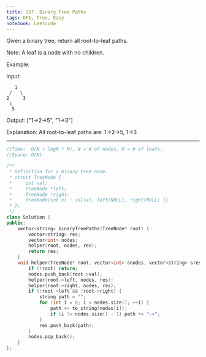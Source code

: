 ```yaml
---
title: 257. Binary Tree Paths
tags: DFS, Tree, Easy
notebook: Leetcode
---
```


Given a binary tree, return all root-to-leaf paths.

Note: A leaf is a node with no children.

Example:

Input:
```
   1
 /   \
2     3
 \
  5
```
Output: ["1->2->5", "1->3"]

Explanation: All root-to-leaf paths are: 1->2->5, 1->3

----------
```c++
//Time:  O(N + logN * M), N = # of nodes, M = # of leafs.
//Space: O(N)

/**
 * Definition for a binary tree node.
 * struct TreeNode {
 *     int val;
 *     TreeNode *left;
 *     TreeNode *right;
 *     TreeNode(int x) : val(x), left(NULL), right(NULL) {}
 * };
 */
class Solution {
public:
    vector<string> binaryTreePaths(TreeNode* root) {
        vector<string> res;
        vector<int> nodes;
        helper(root, nodes, res);
        return res;
    }
    void helper(TreeNode* root, vector<int> &nodes, vector<string> &res) {
        if (!root) return;
        nodes.push_back(root->val);
        helper(root->left, nodes, res);
        helper(root->right, nodes, res);
        if (!root->left && !root->right) {
            string path = "";
            for (int i = 0; i < nodes.size(); ++i) {
                path += to_string(nodes[i]);
                if (i != nodes.size() - 1) path += "->";
            }
            res.push_back(path);
        }
        nodes.pop_back();
    }
};
```